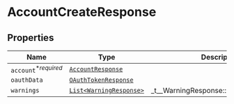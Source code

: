 

# AccountCreateResponse



## Properties

| Name | Type | Description | Notes |
|------------ | ------------- | ------------- | -------------|
| `account`<sup>*_required_</sup> | [```AccountResponse```](AccountResponse.md) |    |  |
| `oauthData` | [```OAuthTokenResponse```](OAuthTokenResponse.md) |    |  |
| `warnings` | [```List<WarningResponse>```](WarningResponse.md) |  _t__WarningResponse::LIST_DESCRIPTION  |  |



